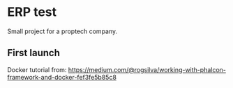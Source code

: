 # ERP test

Small project for a proptech company.

## First launch



Docker tutorial from: https://medium.com/@rogsilva/working-with-phalcon-framework-and-docker-fef3fe5b85c8

